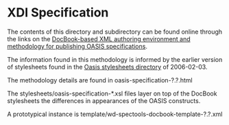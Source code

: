 # XDI Specification #

The contents of this directory and subdirectory can be found online through
the links on the [DocBook-based
XML authoring environment and methodology for publishing OASIS specifications](http://docs.oasis-open.org/templates/).

The information found in this methodology is informed by the earlier version of
stylesheets found in the [Oasis stylesheets directory](http://www.oasis-open.org/spectools/stylesheets/)
of 2006-02-03.

The methodology details are found in oasis-specification-?.?.html

The stylesheets/oasis-specification-*.xsl files layer on top of the DocBook 
stylesheets the differences in appearances of the OASIS constructs.

A prototypical instance is template/wd-spectools-docbook-template-?.?.xml
